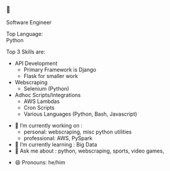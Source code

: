 ### 🤔


Software Engineer

Top Language:  
    Python  

Top 3 Skills are:   
- API Development   
    - Primary Framework is Django
    - Flask for smaller work
- Webscraping  
    - Selenium (Python)
- Adhoc Scripts/Integrations   
    - AWS Lambdas
    - Cron Scripts
    - Various Languages (Python, Bash, Javascript)

<!--
**preston-scibek/preston-scibek** is a ✨ _special_ ✨ repository because its `README.md` (this file) appears on your GitHub profile.

Here are some ideas to get you started:
- 👯 I’m looking to collaborate on ...
- 🤔 I’m looking for help with : 
-->
- 🔭 I’m currently working on : 
    - personal: webscraping, misc python utilities
    - professional: AWS, PySpark 
- 🌱 I’m currently learning : Big Data
- 💬 Ask me about : python, webscraping, sports, video games, 
<!-- - 📫 How to reach me: -->
- 😄 Pronouns: he/him
<!-- - ⚡ Fun fact: Have a pet newfoundland who is the same size as me.
-->
